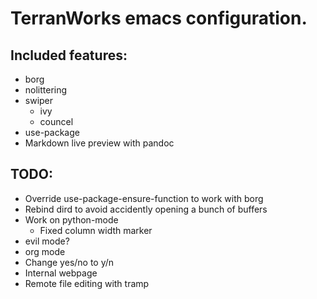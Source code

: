 # TerranWorks emacs configuration.

## Included features:
- borg
- nolittering
- swiper
	- ivy
	- councel
- use-package
- Markdown live preview with pandoc

## TODO:
- Override use-package-ensure-function to work with borg
- Rebind dird to avoid accidently opening a bunch of buffers
- Work on python-mode
	- Fixed column width marker
- evil mode?
- org mode
- Change yes/no to y/n
- Internal webpage
- Remote file editing with tramp
